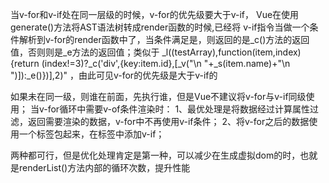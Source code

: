 当v-for和v-if处在同一层级的时候，v-for的优先级要大于v-if， Vue在使用generate()方法将AST语法树转成render函数的时候,已经将 v-if指令当做一个条件解析到v-for的render函数中了，当条件满足是，则返回的是_c()方法的返回值，否则则是_e方法的返回值；类似于
_l((testArray),function(item,index){return (index!=3)?_c('div',{key:item.id},[_v("\n            "+_s(item.name)+"\n        ")]):_e()})],2)"
，由此可见v-for的优先级是大于v-if的

如果未在同一级，则谁在前面，先执行谁，但是Vue不建议将v-for与v-if同级使用；
当v-for循环中需要v-of条件渲染时：
1、最优处理是将数据经过计算属性过滤，返回需要渲染的数据，v-for中不再使用v-if条件；
2、将v-for之后的数据使用一个标签包起来，在标签中添加v-if；

两种都可行，但是优化处理肯定是第一种，可以减少在生成虚拟dom的时，也就是renderList()方法内部的循环次数，提升性能
